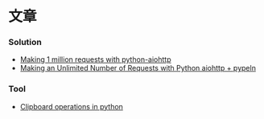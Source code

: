 # 文章


### Solution
- [Making 1 million requests with python-aiohttp](https://pawelmhm.github.io/asyncio/python/aiohttp/2016/04/22/asyncio-aiohttp.html)
- [Making an Unlimited Number of Requests with Python aiohttp + pypeln](https://medium.com/@cgarciae/making-an-infinite-number-of-requests-with-python-aiohttp-pypeln-3a552b97dc95)


### Tool
- [Clipboard operations in python](https://medium.com/analytics-vidhya/clipboard-operations-in-python-3cf2b3bd998c)